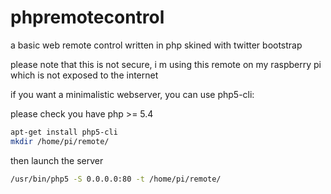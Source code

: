 phpremotecontrol
================

a basic web remote control written in php skined with twitter bootstrap

please note that this is not secure,
i m using this remote on my raspberry pi which is not exposed to the internet


if you want a minimalistic webserver, you can use php5-cli:

please check you have php >= 5.4
```bash
apt-get install php5-cli
mkdir /home/pi/remote/
```
then launch the server
```bash
/usr/bin/php5 -S 0.0.0.0:80 -t /home/pi/remote/
```
